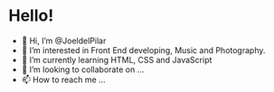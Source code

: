 # Hello!

- 👋 Hi, I’m @JoeldelPilar
- 👀 I’m interested in Front End developing, Music and Photography.
- 🌱 I’m currently learning HTML, CSS and JavaScript
- 💞️ I’m looking to collaborate on ...
- 📫 How to reach me ...

<!---
JoeldelPilar/JoeldelPilar is a ✨ special ✨ repository because its `README.md` (this file) appears on your GitHub profile.
You can click the Preview link to take a look at your changes.
--->
